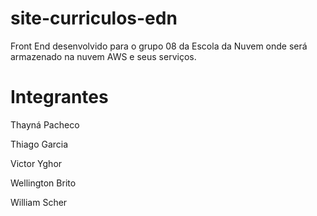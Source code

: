 # site-curriculos-edn
Front End desenvolvido para o grupo 08 da Escola da Nuvem onde será armazenado na nuvem AWS e seus serviços.

# Integrantes

<p>Thayná Pacheco</p>
<p>Thiago Garcia</p>
<p>Victor Yghor</p>
<p>Wellington Brito</p>
<p>William Scher</p>
